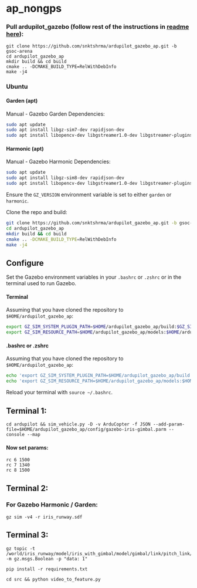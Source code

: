 # ap_nongps

### Pull ardupilot_gazebo (follow rest of the instructions in [readme here](https://github.com/snktshrma/ardupilot_gazebo_ap/tree/gsoc-arena?tab=readme-ov-file#harmonic-apt)):
    git clone https://github.com/snktshrma/ardupilot_gazebo_ap.git -b gsoc-arena
    cd ardupilot_gazebo_ap
    mkdir build && cd build
    cmake .. -DCMAKE_BUILD_TYPE=RelWithDebInfo
    make -j4
### Ubuntu

#### Garden (apt)

Manual - Gazebo Garden Dependencies:

```bash
sudo apt update
sudo apt install libgz-sim7-dev rapidjson-dev
sudo apt install libopencv-dev libgstreamer1.0-dev libgstreamer-plugins-base1.0-dev gstreamer1.0-plugins-bad gstreamer1.0-libav gstreamer1.0-gl
```

#### Harmonic (apt)

Manual - Gazebo Harmonic Dependencies:

```bash
sudo apt update
sudo apt install libgz-sim8-dev rapidjson-dev
sudo apt install libopencv-dev libgstreamer1.0-dev libgstreamer-plugins-base1.0-dev gstreamer1.0-plugins-bad gstreamer1.0-libav gstreamer1.0-gl
```
Ensure the `GZ_VERSION` environment variable is set to either
`garden` or `harmonic`.

Clone the repo and build:

```bash
git clone https://github.com/snktshrma/ardupilot_gazebo_ap.git -b gsoc-arena
cd ardupilot_gazebo_ap
mkdir build && cd build
cmake .. -DCMAKE_BUILD_TYPE=RelWithDebInfo
make -j4
```

## Configure

Set the Gazebo environment variables in your `.bashrc` or `.zshrc` or in 
the terminal used to run Gazebo.

#### Terminal

Assuming that you have cloned the repository to `$HOME/ardupilot_gazebo_ap`:

```bash
export GZ_SIM_SYSTEM_PLUGIN_PATH=$HOME/ardupilot_gazebo_ap/build:$GZ_SIM_SYSTEM_PLUGIN_PATH
export GZ_SIM_RESOURCE_PATH=$HOME/ardupilot_gazebo_ap/models:$HOME/ardupilot_gazebo_ap/worlds:$GZ_SIM_RESOURCE_PATH
```

#### .bashrc or .zshrc

Assuming that you have cloned the repository to `$HOME/ardupilot_gazebo_ap`:

```bash
echo 'export GZ_SIM_SYSTEM_PLUGIN_PATH=$HOME/ardupilot_gazebo_ap/build:${GZ_SIM_SYSTEM_PLUGIN_PATH}' >> ~/.bashrc
echo 'export GZ_SIM_RESOURCE_PATH=$HOME/ardupilot_gazebo_ap/models:$HOME/ardupilot_gazebo_ap/worlds:${GZ_SIM_RESOURCE_PATH}' >> ~/.bashrc
```

Reload your terminal with `source ~/.bashrc`.

## Terminal 1:
    cd ardupilot && sim_vehicle.py -D -v ArduCopter -f JSON --add-param-file=$HOME/ardupilot_gazebo_ap/config/gazebo-iris-gimbal.parm --console --map

#### Now set params:
    rc 6 1500
    rc 7 1340
    rc 8 1500
    

## Terminal 2: 
### For Gazebo Harmonic / Garden: 
    gz sim -v4 -r iris_runway.sdf
    
## Terminal 3:
    gz topic -t /world/iris_runway/model/iris_with_gimbal/model/gimbal/link/pitch_link/sensor/camera/image/enable_streaming -m gz.msgs.Boolean -p "data: 1"

    pip install -r requirements.txt

    cd src && python video_to_feature.py

    

